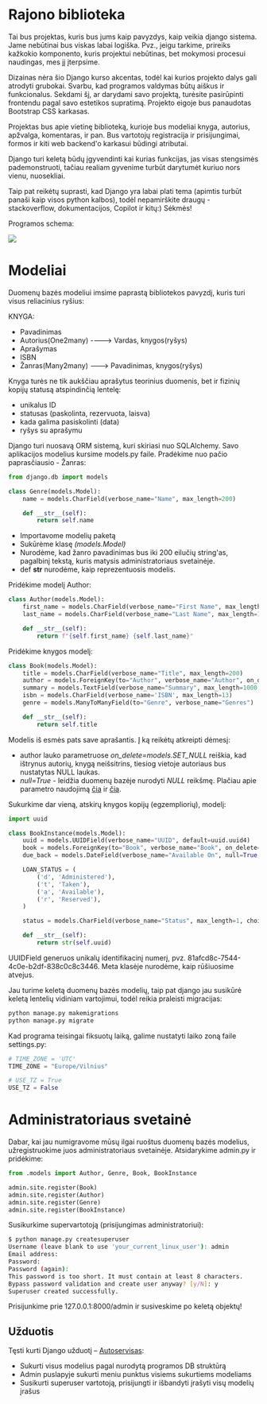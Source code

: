 # Rajono biblioteka

Tai bus projektas, kuris bus jums kaip pavyzdys, kaip veikia django sistema. Jame nebūtinai bus viskas labai logiška. Pvz., jeigu tarkime, prireiks kažkokio komponento, kuris projektui nebūtinas, bet mokymosi procesui naudingas, mes jį įterpsime. 

Dizainas nėra šio Django kurso akcentas, todėl kai kurios projekto dalys gali atrodyti grubokai. Svarbu, kad programos valdymas būtų aiškus ir funkcionalus. Sekdami šį, ar darydami savo projektą, turėsite pasirūpinti frontendu pagal savo estetikos supratimą. Projekto eigoje bus panaudotas Bootstrap CSS karkasas.

Projektas bus apie vietinę biblioteką, kurioje bus modeliai knyga, autorius, apžvalga, komentaras, ir pan. Bus vartotojų registracija ir prisijungimai, formos ir kiti web backend'o karkasui būdingi atributai.

Django turi keletą būdų įgyvendinti kai kurias funkcijas, jas visas stengsimės pademonstruoti, tačiau realiam gyvenime turbūt darytumėt kuriuo nors vienu, nuosekliai. 

Taip pat reikėtų suprasti, kad Django yra labai plati tema (apimtis turbūt panaši kaip visos python kalbos), todėl nepamirškite draugų - stackoverflow, dokumentacijos, Copilot ir kitų:) Sėkmės!

Programos schema:

![](schema.png)

# Modeliai

Duomenų bazės modeliui imsime paprastą bibliotekos pavyzdį, kuris turi visus reliacinius ryšius:

KNYGA:

* Pavadinimas
* Autorius(One2many) ----> Vardas, knygos(ryšys)
* Aprašymas
* ISBN
* Žanras(Many2many) ---> Pavadinimas, knygos(ryšys)

Knyga turės ne tik aukščiau aprašytus teorinius duomenis, bet ir fizinių kopijų statusą atspindinčią lentelę:

* unikalus ID
* statusas (paskolinta, rezervuota, laisva)
* kada galima pasiskolinti (data)
* ryšys su aprašymu

Django turi nuosavą ORM sistemą, kuri skiriasi nuo SQLAlchemy. Savo aplikacijos modelius kursime models.py faile. Pradėkime nuo pačio paprasčiausio - Žanras:

```python
from django.db import models

class Genre(models.Model):
    name = models.CharField(verbose_name="Name", max_length=200)

    def __str__(self):
        return self.name
```
* Importavome modelių paketą
* Sukūrėme klasę *(models.Model)*
* Nurodėme, kad žanro pavadinimas bus iki 200 eilučių string'as, pagalbinį tekstą, kuris matysis administratoriaus svetainėje.
* def __str__ nurodėme, kaip reprezentuosis modelis. 

Pridėkime modelį Author: 
```python
class Author(models.Model):
    first_name = models.CharField(verbose_name="First Name", max_length=100)
    last_name = models.CharField(verbose_name="Last Name", max_length=100)

    def __str__(self):
        return f"{self.first_name} {self.last_name}"
```

Pridėkime knygos modelį:
```python
class Book(models.Model):
    title = models.CharField(verbose_name="Title", max_length=200)
    author = models.ForeignKey(to="Author", verbose_name="Author", on_delete=models.SET_NULL, null=True, blank=True)
    summary = models.TextField(verbose_name="Summary", max_length=1000, help_text='Short Book Description')
    isbn = models.CharField(verbose_name='ISBN', max_length=13)
    genre = models.ManyToManyField(to="Genre", verbose_name="Genres")

    def __str__(self):
        return self.title
```

Modelis iš esmės pats save aprašantis. Į ką reikėtų atkreipti dėmesį:

* author lauko parametruose *on_delete=models.SET_NULL* reiškia, kad ištrynus autorių, knygą neišsitrins, tiesiog vietoje autoriaus bus nustatytas NULL laukas.
* *null=True* - leidžia duomenų bazėje nurodyti *NULL* reikšmę. Plačiau apie parametro naudojimą [čia](https://i.stack.imgur.com/TMMej.png) ir [čia](https://i.stack.imgur.com/gUanA.png).

Sukurkime dar vieną, atskirų knygos kopijų (egzempliorių), modelį:

```python
import uuid

class BookInstance(models.Model):
    uuid = models.UUIDField(verbose_name="UUID", default=uuid.uuid4)
    book = models.ForeignKey(to="Book", verbose_name="Book", on_delete=models.SET_NULL, null=True, blank=True, related_name="instances")
    due_back = models.DateField(verbose_name="Available On", null=True, blank=True)

    LOAN_STATUS = (
        ('d', 'Administered'),
        ('t', 'Taken'),
        ('a', 'Available'),
        ('r', 'Reserved'),
    )

    status = models.CharField(verbose_name="Status", max_length=1, choices=LOAN_STATUS, blank=True, default="d")

    def __str__(self):
        return str(self.uuid)
```

UUIDField generuos unikalų identifikacinį numerį, pvz. 81afcd8c-7544-4c0e-b2df-838c0c8c3446. Meta klasėje nurodėme, kaip rūšiuosime atvejus.

Jau turime keletą duomenų bazės modelių, taip pat django jau susikūrė keletą lentelių vidiniam vartojimui, todėl reikia praleisti migracijas:

```cmd
python manage.py makemigrations
python manage.py migrate
```
Kad programa teisingai fiksuotų laiką, galime nustatyti laiko zoną faile settings.py:
```python
# TIME_ZONE = 'UTC'
TIME_ZONE = "Europe/Vilnius"

# USE_TZ = True
USE_TZ = False
```

# Administratoriaus svetainė

Dabar, kai jau numigravome mūsų ilgai ruoštus duomenų bazės modelius, užregistruokime juos administratoriaus svetainėje. Atsidarykime admin.py ir pridėkime:

```python
from .models import Author, Genre, Book, BookInstance

admin.site.register(Book)
admin.site.register(Author)
admin.site.register(Genre)
admin.site.register(BookInstance)
```

Susikurkime supervartotoją (prisijungimas administratoriui):

```bash
$ python manage.py createsuperuser
Username (leave blank to use 'your_current_linux_user'): admin
Email address: 
Password: 
Password (again): 
This password is too short. It must contain at least 8 characters.
Bypass password validation and create user anyway? [y/N]: y
Superuser created successfully.
```

Prisijunkime prie 127.0.0.1:8000/admin ir susiveskime po keletą objektų!

## Užduotis
Tęsti kurti Django užduotį – [Autoservisas](https://github.com/robotautas/kursas/wiki/Django-u%C5%BEduotis:-Autoservisas):
* Sukurti visus modelius pagal nurodytą programos DB struktūrą
* Admin puslapyje sukurti meniu punktus visiems sukurtiems modeliams
* Susikurti superuser vartotoją, prisijungti ir išbandyti įrašyti visų modelių įrašus
